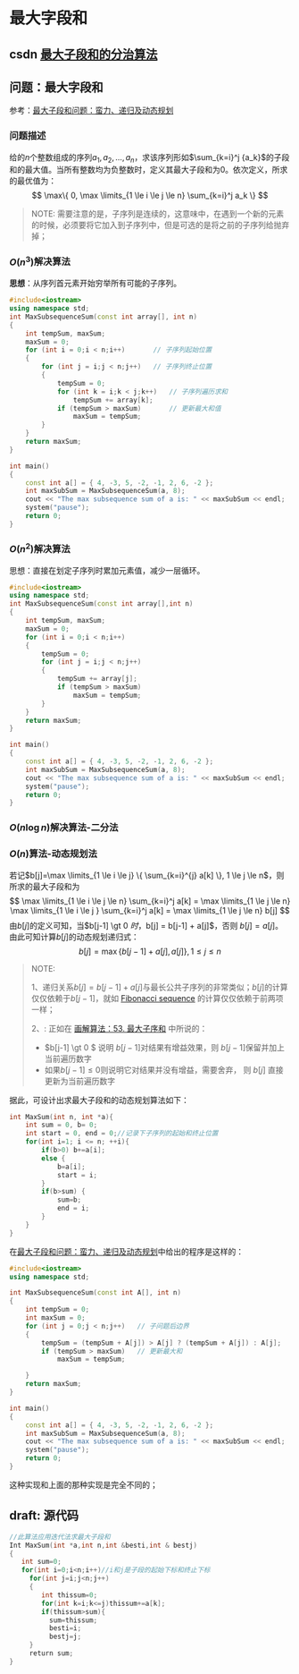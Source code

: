 # 最大字段和

## csdn [最大子段和的分治算法](https://blog.csdn.net/weixin_40170902/article/details/80585218)



## 问题：最大字段和

参考：[最大子段和问题：蛮力、递归及动态规划](https://blog.csdn.net/weixin_40170902/article/details/80585218)

### 问题描述

给的$n$个整数组成的序列$a_1, a_2, \dots , a_n$，求该序列形如$\sum_{k=i}^j {a_k}$的子段和的最大值。当所有整数均为负整数时，定义其最大子段和为0。依次定义，所求的最优值为：
$$
\max\{ 0, \max \limits_{1 \le i \le j \le n} \sum_{k=i}^j a_k \}
$$

> NOTE: 需要注意的是，子序列是连续的，这意味中，在遇到一个新的元素的时候，必须要将它加入到子序列中，但是可选的是将之前的子序列给抛弃掉；

### $O(n^3)$解决算法

 **思想**：从序列首元素开始穷举所有可能的子序列。 

```c++
#include<iostream>
using namespace std;
int MaxSubsequenceSum(const int array[], int n)
{
    int tempSum, maxSum;
    maxSum = 0;
    for (int i = 0;i < n;i++)       // 子序列起始位置
    {
        for (int j = i;j < n;j++)   // 子序列终止位置
        {
            tempSum = 0;    
            for (int k = i;k < j;k++)   // 子序列遍历求和
                tempSum += array[k];
            if (tempSum > maxSum)       // 更新最大和值
                maxSum = tempSum;
        }
    }
    return maxSum;
}

int main()
{
    const int a[] = { 4, -3, 5, -2, -1, 2, 6, -2 };
    int maxSubSum = MaxSubsequenceSum(a, 8);
    cout << "The max subsequence sum of a is: " << maxSubSum << endl;
    system("pause");
    return 0;
}

```





### $O(n^2)$解决算法

 思想：直接在划定子序列时累加元素值，减少一层循环。 

````c++
#include<iostream>
using namespace std;
int MaxSubsequenceSum(const int array[],int n)
{
    int tempSum, maxSum;
    maxSum = 0;
    for (int i = 0;i < n;i++)
    {
        tempSum = 0;
        for (int j = i;j < n;j++)
        {
            tempSum += array[j];
            if (tempSum > maxSum)
                maxSum = tempSum;
        }
    }
    return maxSum;
}

int main()
{
    const int a[] = { 4, -3, 5, -2, -1, 2, 6, -2 };
    int maxSubSum = MaxSubsequenceSum(a, 8);
    cout << "The max subsequence sum of a is: " << maxSubSum << endl;
    system("pause");
    return 0;
}

````



### $O(n \log n)$解决算法-二分法



### $O(n)$算法-动态规划法

若记$b[j]=\max \limits_{1 \le i \le j} \{ \sum_{k=i}^{j} a[k] \}, 1 \le j \le n$，则所求的最大子段和为
$$
\max \limits_{1 \le i \le j \le n} \sum_{k=i}^j a[k] =  \max \limits_{1 \le j \le n} \max \limits_{1 \le i \le j } \sum_{k=i}^j a[k] = \max \limits_{1 \le j \le n} b[j]
$$
由$b[j]$的定义可知，当$b[j-1] \gt 0 $时，$b[j] = b[j-1] + a[j]$，否则 $b[j] = a[j]$。由此可知计算$b[j]$的动态规划递归式：
$$
b[j] = \max\{b[j-1] + a[j], a[j] \}, 1 \le j \le n
$$

> NOTE: 
>
> 1、递归关系$b[j] = b[j-1] + a[j]$与最长公共子序列的非常类似；$b[j]$的计算仅仅依赖于$b[j-1]$，就如  [Fibonacci sequence](https://en.wikipedia.org/wiki/Fibonacci_sequence) 的计算仅仅依赖于前两项一样；
>
> 2、: 正如在 [画解算法：53. 最大子序和](https://leetcode-cn.com/problems/maximum-subarray/solution/hua-jie-suan-fa-53-zui-da-zi-xu-he-by-guanpengchn/) 中所说的：
>
> - $b[j-1] \gt 0 $ 说明 $b[j-1]$对结果有增益效果，则 $b[j-1]$保留并加上当前遍历数字 
> - 如果$b[j-1] \le 0$则说明它对结果并没有增益，需要舍弃， 则 $b[j]$ 直接更新为当前遍历数字 

据此，可设计出求最大子段和的动态规划算法如下：

```c++
int MaxSum(int n, int *a){
	int sum = 0, b= 0;
    int start = 0, end = 0;//记录下子序列的起始和终止位置
    for(int i=1; i <= n; ++i){
        if(b>0) b+=a[i];
        else {
            b=a[i];
            start = i;
        }
        if(b>sum) {	
            sum=b;
            end = i;
        }
    }
}
```

在[最大子段和问题：蛮力、递归及动态规划](https://blog.csdn.net/weixin_40170902/article/details/80585218)中给出的程序是这样的：

```c++
#include<iostream>
using namespace std;

int MaxSubsequenceSum(const int A[], int n)
{
    int tempSum = 0;
    int maxSum = 0;
    for (int j = 0;j < n;j++)   // 子问题后边界
    {
        tempSum = (tempSum + A[j]) > A[j] ? (tempSum + A[j]) : A[j];
        if (tempSum > maxSum)   // 更新最大和
            maxSum = tempSum;

    }
    return maxSum;
}

int main()
{
    const int a[] = { 4, -3, 5, -2, -1, 2, 6, -2 };
    int maxSubSum = MaxSubsequenceSum(a, 8);
    cout << "The max subsequence sum of a is: " << maxSubSum << endl;
    system("pause");
    return 0;
}

```

这种实现和上面的那种实现是完全不同的；



## draft: 源代码

```C++
//此算法应用迭代法求最大子段和
Int MaxSum(int *a,int n,int &besti,int & bestj)
{
   int sum=0;
   for(int i=0;i<n;i++)//i和j是子段的起始下标和终止下标
     for(int j=i;j<n;j++)
     {
        int thissum=0;
        for(int k=i;k<=j)thissum+=a[k];
        if(thissum>sum){
          sum=thissum;
          besti=i;
          bestj=j;
　　　}
　　　return sum;
}

```


